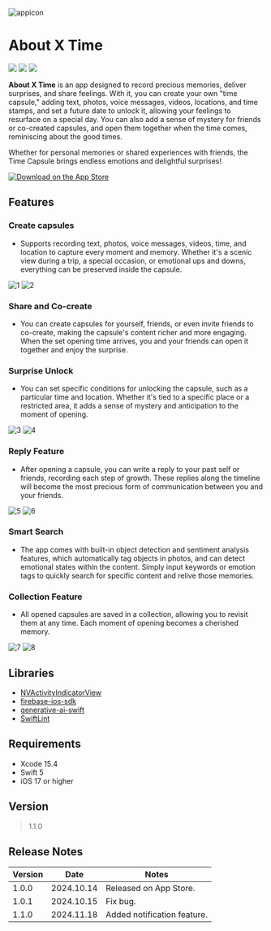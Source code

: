
![appicon](https://github.com/user-attachments/assets/b635cb12-61de-4f54-a88e-6dc75969f61c)

About X Time
============
<p align="left">
    <img src="https://img.shields.io/badge/platform-iOS-lightgray">
    <img src="https://img.shields.io/badge/release-v1.0.1-green">
    <img src="https://img.shields.io/badge/Swift-FA7343.svg?logo=swift&logoColor=white">
</p>

**About X Time** is an app designed to record precious memories, deliver surprises, and share feelings. With it, you can create your own "time capsule," adding text, photos, voice messages, videos, locations, and time stamps, and set a future date to unlock it, allowing your feelings to resurface on a special day. You can also add a sense of mystery for friends or co-created capsules, and open them together when the time comes, reminiscing about the good times. 

Whether for personal memories or shared experiences with friends, the Time Capsule brings endless emotions and delightful surprises!

[![Download on the App Store](https://developer.apple.com/app-store/marketing/guidelines/images/badge-download-on-the-app-store.svg)](https://apps.apple.com/tw/app/盒時-about-x-time/id6692625794)

## Features
### Create capsules
* Supports recording text, photos, voice messages, videos, time, and location to capture every moment and memory. Whether it's a scenic view during a trip, a special occasion, or emotional ups and downs, everything can be preserved inside the capsule.

![1](https://github.com/user-attachments/assets/edad646c-0bd9-4aa4-b0d2-4a212a110d04)      ![2](https://github.com/user-attachments/assets/0f5635d8-6835-42df-84ae-c895f13255db)


### Share and Co-create
* You can create capsules for yourself, friends, or even invite friends to co-create, making the capsule's content richer and more engaging. When the set opening time arrives, you and your friends can open it together and enjoy the surprise.

### Surprise Unlock
* You can set specific conditions for unlocking the capsule, such as a particular time and location. Whether it's tied to a specific place or a restricted area, it adds a sense of mystery and anticipation to the moment of opening.
  
![3](https://github.com/user-attachments/assets/75fd6660-6704-4dfb-9f28-8883efddf4a8)      ![4](https://github.com/user-attachments/assets/54c5bf25-b219-47ca-b06e-3230a4ef7d2a)


### Reply Feature
* After opening a capsule, you can write a reply to your past self or friends, recording each step of growth. These replies along the timeline will become the most precious form of communication between you and your friends.
  
![5](https://github.com/user-attachments/assets/5600c869-bd10-4515-9588-17f52d18101e)      ![6](https://github.com/user-attachments/assets/30846921-bdfa-451e-927d-99f4fc934f09)


### Smart Search
* The app comes with built-in object detection and sentiment analysis features, which automatically tag objects in photos, and can detect emotional states within the content. Simply input keywords or emotion tags to quickly search for specific content and relive those memories.

### Collection Feature
* All opened capsules are saved in a collection, allowing you to revisit them at any time. Each moment of opening becomes a cherished memory.

![7](https://github.com/user-attachments/assets/3ae4481d-8ef5-4c8a-9510-69495bb12e07)      ![8](https://github.com/user-attachments/assets/7ec0c925-0e7e-4746-a4e6-6035c857af48)


## Libraries
- [NVActivityIndicatorView](https://github.com/ninjaprox/NVActivityIndicatorView)
- [firebase-ios-sdk](https://github.com/firebase/firebase-ios-sdk)
- [generative-ai-swift](https://github.com/google/generative-ai-swift)
- [SwiftLint](https://github.com/realm/SwiftLint)

## Requirements
- Xcode 15.4
- Swift 5
- iOS 17 or higher
  
## Version
> 1.1.0

## Release Notes
| Version | Date | Notes |
| -------- | -------- | -------- |
| 1.0.0   | 2024.10.14     | Released on App Store.   |
| 1.0.1   | 2024.10.15    | Fix bug.     |
| 1.1.0   | 2024.11.18   | Added notification feature.     |
